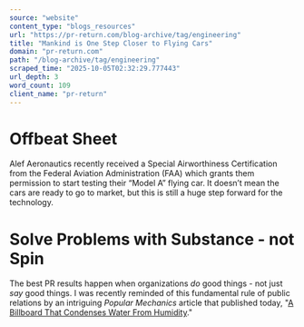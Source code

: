 ```yaml
---
source: "website"
content_type: "blogs_resources"
url: "https://pr-return.com/blog-archive/tag/engineering"
title: "Mankind is One Step Closer to Flying Cars"
domain: "pr-return.com"
path: "/blog-archive/tag/engineering"
scraped_time: "2025-10-05T02:32:29.777443"
url_depth: 3
word_count: 109
client_name: "pr-return"
---
```


# Offbeat Sheet

Alef Aeronautics recently received a Special Airworthiness Certification from the Federal Aviation Administration (FAA) which grants them permission to start testing their “Model A” flying car. It doesn’t mean the cars are ready to go to market, but this is still a huge step forward for the technology.

# Solve Problems with Substance - not Spin

The best PR results happen when organizations _do_ good things - not just _say_ good things. I was recently reminded of this fundamental rule of public relations by an intriguing _Popular Mechanics_ article that published today, "[A Billboard That Condenses Water From Humidity](http://www.popularmechanics.com/science/environment/water/a-billboard-that-condenses-water-from-humidity-15393050?click=pm_latest "A Billboard That Condenses Water From Humidity")."
